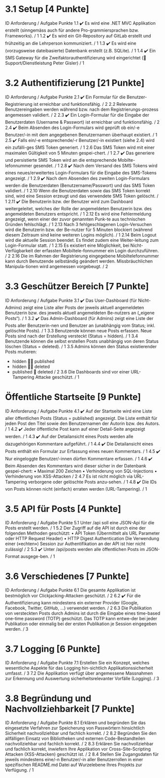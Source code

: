 # 3.1 Setup [4 Punkte]

ID Anforderung / Aufgabe Punkte
1.1 ✔️ Es wird eine .NET MVC Applikation erstellt (sinngemäss auch für andere Pro-grammiersprachen bzw. Frameworks). / 1
1.2 ✔️ Es wird ein Git-Repository auf GitLab erstellt und frühzeitig an die Lehrperson kommuniziert. / 1
1.3 ✔️ Es wird eine (vorzugsweise dateibasierte) Datenbank erstellt (z.B. SQLite). / 1
1.4 ✔️ Ein SMS Gateway für die Zweifaktorauthentifizierung wird eingerichtet ( Support/Dienstleistung Peter Gisler) / 1

# 3.2 Authentifizierung [21 Punkte]

ID Anforderung / Aufgabe Punkte
2.1 ✔️ Ein Formular für die Benutzer-Registrierung ist erreichbar und funktionsfähig. / 2
2.2 Relevante Benutzereingaben werden während bzw. nach dem Registrierungs-prozess angemessen validiert. / 2
2.3 ✔️ Ein Login-Formular für die Eingabe der Benutzerdaten (Username & Passwort) ist erreichbar und funktionsfähig. / 2
2.4 ✔️ Beim Absenden des Login-Formulars wird geprüft ob ein/-e Benutzer/-in mit dem angegebenen Benutzernamen überhaupt existiert. / 1
2.5 ✔️ Falls ein/-e entsprechende/-r Benutzer/-in existiert (siehe 2.4) wird ein zufälli-ges SMS Token generiert. / 1
2.6 Das SMS Token wird mit einer maximalen Gültigkeit von 5 Minuten gespei-chert. / 1
2.7 ✔️ Das generiere und persistierte SMS Token wird an die entsprechende Mobilte-lefonnummer gesendet. / 1
2.8 ✔️ Nach dem Versand des SMS Tokens wird eines neues/erweitertes Login-Formulars für die Eingabe des SMS-Tokens angezeigt. / 1
2.9 ✔️ Nach dem Absenden des zweiten Login-Formulars werden die Benutzerdaten (Benutzername/Passwort) und das SMS Token validiert. / 1
2.10 Wenn die Benutzerdaten sowie das SMS Token korrekt sind, wird eine Session erzeugt und das verwendete SMS Token gelöscht. / 1
2.11 ✔️ Die Benutzerin bzw. der Benutzer wird zum Dashboard weitergeleitet, welches der Rolle der angemeldeten Benutzerin bzw. des angemeldeten Benutzers entspricht. / 1
2.12 Es wird eine Fehlermeldung angezeigt, wenn einer der zuvor genannten Punk-te aus technischen Gründen fehlschlägt. / 1
2.13 Nach 3 fehlgeschlagenen Login-Versuchen wird die Benutzerin bzw. der Be-nutzer für 5 Minuten blockiert (während diesem Zeitraum sind keine weiteren Logins möglich). / 1
2.14 Beim Logout wird die aktuelle Session beendet. Es findet zudem eine Weiter-leitung zum Login-Formular statt. / 1
2.15 Es existiert eine Möglichkeit, bei Nicht-Verfügbarkeit der erfassten Mobiltele-fonnummer ein Login durchzuführen. / 2
2.16 Die im Rahmen der Registrierung eingegebene Mobiltelefonnummer kann durch Benutzende selbständig geändert werden. Missbräuchlichen Manipula-tionen wird angemessen vorgebeugt. / 2

# 3.3 Geschützer Bereich [7 Punkte]

ID Anforderung / Aufgabe Punkte
3.1 ✔️ Das User-Dashboard (für Nicht-Admins) zeigt eine Liste aller Posts der jeweils aktuell angemeldeten Benutzerin bzw. des jeweils aktuell angemeldeten Be-nutzers an („eigene Posts“). / 1
3.2 ✔️ Das Admin-Dashboard (für Admins) zeigt eine Liste der Posts aller Benutzerin-nen und Benutzer an (unabhängig vom Status; inkl. gelöschte Posts). / 1
3.3 Benutzende können neue Posts erfassen. Neue Posts sind nach der Erstellung versteckt (Status = hidden). / 1
3.4 Benutzende können die selbst erstellen Posts unabhängig von deren Status löschen (Status = deleted). / 1
3.5 Admins können den Status existierender Posts mutieren:

- hidden  published
- hidden  deleted
- published  deleted / 2
  3.6 Die Dashboards sind vor einer URL-Tampering Attacke geschützt. / 1

# Öffentliche Startseite [9 Punkte]

ID Anforderung / Aufgabe Punkte
4.1 ✔️ Auf der Startseite wird eine Liste aller öffentlichen Posts (Status = published) angezeigt. Die Liste enthält für jeden Post den Titel sowie den Benutzernamen der Autorin bzw. des Autors. / 1
4.2 ✔️ Jeder öffentliche Post kann auf einer Detail-Seite angezeigt werden. / 1
4.3 ✔️ Auf der Detailansicht eines Posts werden alle dazugehörigen Kommentare aufgeführt. / 1
4.4 ✔️ Die Detailansicht eines Posts enthält ein Formular zur Erfassung eines neuen Kommentars. / 1
4.5 ✔️ Nur eingeloggte Benutzer/-innen dürfen Kommentare erfassen. / 1
4.6 ✔️ Beim Absenden des Kommentars wird dieser sicher in der Datenbank gespei-chert:
• Maximal 200 Zeichen
• Verhinderung von SQL-Injections
• Verhinderung von XSS-Attacken / 2
4.7 Es ist nicht möglich via URL-Tampering verborgene oder gelöschte Posts anzu-sehen. / 1
4.8 ✔️ Die IDs von Posts können nicht (einfach) erraten werden (URL-Tampering). / 1

# 3.5 API für Posts [4 Punkte]

ID Anforderung / Aufgabe Punkte
5.1 Unter /api soll eine JSON-Api für die Posts erstellt werden. / 1
5.2 Der Zugriff auf die API ist durch eine der folgenden Methoden geschützt:
• API Token (Übermittelt als URL Parameter oder HTTP Request Header)
• HTTP Digest Authentication
Die Verwendung einer («echten») Session zur Authentifikation an der API ist hier nicht zulässig! / 2
5.3 ✔️ Unter /api/posts werden alle öffentlichen Posts im JSON-Format ausgege-ben. / 1

# 3.6 Verschiedenes [7 Punkte]

ID Anforderung / Aufgabe Punkte
6.1 Die gesamte Applikation ist bestmöglich vor Clickjacking-Attacken geschützt. / 2
6.2 ✔️ Für die Authentifizierung kann mindestens ein externer Provider (Google, Facebook, Twitter, GitHub, …) verwendet werden. / 2
6.3 Die Publikation von versteckten Posts durch Admins ist durch die Eingabe eines time-based one-time password (TOTP) geschützt. Das TOTP kann entwe-der bei jeder Publikation oder einmalig bei der ersten Publikation je Session eingegeben werden. / 3

# 3.7 Logging [6 Punkte]

ID Anforderung / Aufgabe Punkte
7.1 Erstellen Sie ein Konzept, welches wesentliche Aspekte für das Logging hin-sichtlich Applikationssicherheit umfasst. / 3
7.2 Die Applikation verfügt über angemessene Massnahmen zur Erkennung und Auswertung sicherheitsrelevanter Vorfälle (Logging). / 3

# 3.8 Begründung und Nachvollziehbarkeit [7 Punkte]

ID Anforderung / Aufgabe Punkte
8.1 Erklären und begründen Sie das eingesetzte Verfahren zur Speicherung von Passwörtern hinsichtlich Sicherheit nachvollziehbar und fachlich korrekt. / 2
8.2 Begründen Sie den allfälligen Einsatz von Bibliotheken und externen Code-Bestandteilen nachvollziehbar und fachlich korrekt. / 2
8.3 Erklären Sie nachvollziehbar und fachlich korrekt, inwiefern Ihre Applikation vor Cross-Site-Scripting Attacken (XSS-Attacken) geschützt ist. / 2
8.4 Stellen Sie Zugangsdaten für jeweils mindestens eine/-n Benutzer/-in aller Benutzerrollen in einer spezifischen README.md Datei auf Wurzelebene Ihres Projekts zur Verfügung. / 1

